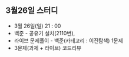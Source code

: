 ## 3월26일 스터디

* 3월 26일(일) 21 : 00
* 백준 - 공유기 설치(2110번),
* 라이브 문제풀이 - 백준(카테고리 : 이진탐색) 1문제
* 3문제(과제 + 라이브) 코드리뷰